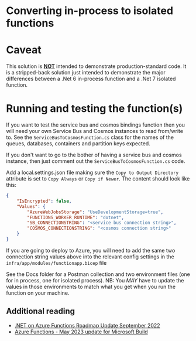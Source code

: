# Converting in-process to isolated functions
# Caveat
This solution is <u>**NOT**</u> intended to demonstrate production-standard code.  It is a stripped-back solution just intended to demonstrate the major differences between a .Net 6 in-process function and a .Net 7 isolated function.

# Running and testing the function(s)
If you want to test the service bus and cosmos bindings function then you will need your own Service Bus and Cosmos instances to read from/write to.  See the `ServiceBusToCosmosFunction.cs` class for the names of the queues, databases, containers and partition keys expected.

If you don't want to go to the bother of having a service bus and cosmos instance, then just comment out the `ServiceBusToCosmosFunction.cs` code.

Add a local.settings.json file making sure the `Copy to Output Directory` attribute is set to `Copy Always` or `Copy if Newer`.  The content should look like this:
```json
{
    "IsEncrypted": false,
    "Values": {
        "AzureWebJobsStorage": "UseDevelopmentStorage=true",
        "FUNCTIONS_WORKER_RUNTIME": "dotnet",
        "SB_CONNECTIONSTRING": "<service bus connection string>",
        "COSMOS_CONNECTIONSTRING": "<cosmos connection string>"
    }
}
```
If you are going to deploy to Azure, you will need to add the same two connection string values above into the relevant config settings in the `infra/app/modules/functionapp.bicep` file


See the Docs folder for a Postman collection and two environment files (one for in process, one for isolated process).  NB: You *MAY* have to update the values in those environments to match what you get when you run the function on your machine.
## Additional reading
- [.NET on Azure Functions Roadmap Update September 2022](https://techcommunity.microsoft.com/t5/apps-on-azure-blog/net-on-azure-functions-roadmap-update/ba-p/3619066)
- [Azure Functions - May 2023 update for Microsoft Build](https://techcommunity.microsoft.com/t5/apps-on-azure-blog/azure-functions-may-update-for-microsoft-build/ba-p/3827388)
